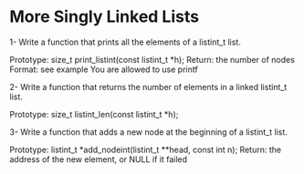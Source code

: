 # More Singly Linked Lists

1- Write a function that prints all the elements of a listint_t list.

Prototype: size_t print_listint(const listint_t *h);
Return: the number of nodes
Format: see example
You are allowed to use printf

2- Write a function that returns the number of elements in a linked listint_t list.

Prototype: size_t listint_len(const listint_t *h);

3- Write a function that adds a new node at the beginning of a listint_t list.

Prototype: listint_t *add_nodeint(listint_t **head, const int n);
Return: the address of the new element, or NULL if it failed
